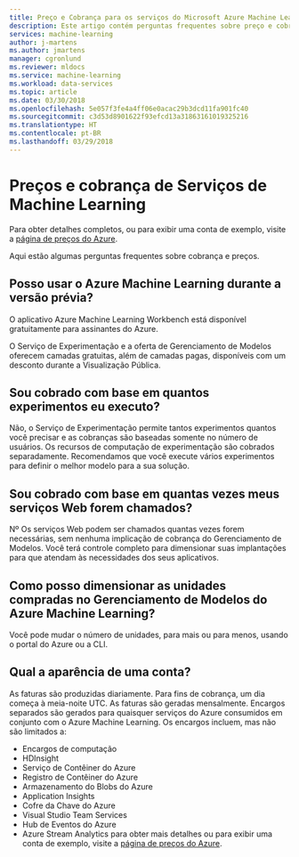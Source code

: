 ```yaml
---
title: Preço e Cobrança para os serviços do Microsoft Azure Machine Learning
description: Este artigo contém perguntas frequentes sobre preço e cobrança para recursos de versão prévia do Azure Machine Learning
services: machine-learning
author: j-martens
ms.author: jmartens
manager: cgronlund
ms.reviewer: mldocs
ms.service: machine-learning
ms.workload: data-services
ms.topic: article
ms.date: 03/30/2018
ms.openlocfilehash: 5e057f3fe4a4ff06e0acac29b3dcd11fa901fc40
ms.sourcegitcommit: c3d53d8901622f93efcd13a31863161019325216
ms.translationtype: HT
ms.contentlocale: pt-BR
ms.lasthandoff: 03/29/2018
---
```

# <a name="pricing-and-billing-for-azure-machine-learning-services"></a>Preços e cobrança de Serviços de Machine Learning

Para obter detalhes completos, ou para exibir uma conta de exemplo, visite a [página de preços do Azure](https://azure.microsoft.com/pricing/details/machine-learning-services/).  

Aqui estão algumas perguntas frequentes sobre cobrança e preços.

## <a name="can-i-use-azure-machine-learning-for-free-during-preview"></a>Posso usar o Azure Machine Learning durante a versão prévia?    

O aplicativo Azure Machine Learning Workbench está disponível gratuitamente para assinantes do Azure.

O Serviço de Experimentação e a oferta de Gerenciamento de Modelos oferecem camadas gratuitas, além de camadas pagas, disponíveis com um desconto durante a Visualização Pública.

## <a name="am-i-charged-based-on-how-many-experiments-i-run"></a>Sou cobrado com base em quantos experimentos eu executo?

Não, o Serviço de Experimentação permite tantos experimentos quantos você precisar e as cobranças são baseadas somente no número de usuários. Os recursos de computação de experimentação são cobrados separadamente.  Recomendamos que você execute vários experimentos para definir o melhor modelo para a sua solução. 

## <a name="am-i-charged-based-on-how-many-times-my-web-services-is-called"></a>Sou cobrado com base em quantas vezes meus serviços Web forem chamados?

Nº Os serviços Web podem ser chamados quantas vezes forem necessárias, sem nenhuma implicação de cobrança do Gerenciamento de Modelos. Você terá controle completo para dimensionar suas implantações para que atendam às necessidades dos seus aplicativos.

## <a name="how-can-i-scale-the-units-i-purchase-in-the-azure-machine-learning-model-management"></a>Como posso dimensionar as unidades compradas no Gerenciamento de Modelos do Azure Machine Learning?

Você pode mudar o número de unidades, para mais ou para menos, usando o portal do Azure ou a CLI. 

## <a name="what-does-a-bill-look-like"></a>Qual a aparência de uma conta?

As faturas são produzidas diariamente. Para fins de cobrança, um dia começa à meia-noite UTC. As faturas são geradas mensalmente. Encargos separados são gerados para quaisquer serviços do Azure consumidos em conjunto com o Azure Machine Learning. Os encargos incluem, mas não são limitados a: 
- Encargos de computação
- HDInsight
- Serviço de Contêiner do Azure
- Registro de Contêiner do Azure 
- Armazenamento do Blobs do Azure
- Application Insights
- Cofre da Chave do Azure
- Visual Studio Team Services
- Hub de Eventos do Azure
- Azure Stream Analytics para obter mais detalhes ou para exibir uma conta de exemplo, visite a [página de preços do Azure](https://azure.microsoft.com/pricing/details/machine-learning-services/). 
